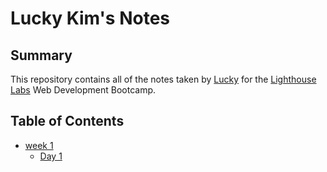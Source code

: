 # Lucky Kim's Notes

## Summary 

This repository contains all of the notes taken by 
[Lucky](https://github.com/lucky-hw-kim) for the [Lighthouse Labs](https://www.lighthouselabs.ca/) Web Development Bootcamp.

## Table of Contents

* [week 1](/Week_1/)
  * [Day 1](/Week_1/Day_1/)